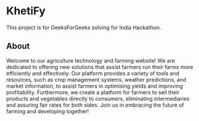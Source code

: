 # KhetiFy

This project is for GeeksForGeeks solving for India Hackathon.

## About

Welcome to our agriculture technology and farming website! We are dedicated to offering new solutions that assist farmers run their farms more efficiently and effectively. Our platform provides a variety of tools and resources, such as crop management systems, weather predictions, and market information, to assist farmers in optimising yields and improving profitability. Furthermore, we create a platform for farmers to sell their products and vegetables directly to consumers, eliminating intermediaries and assuring fair rates for both sides. Join us in embracing the future of farming and developing together!
